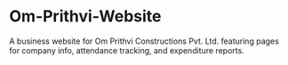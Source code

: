 # Om-Prithvi-Website
A business website for Om Prithvi Constructions Pvt. Ltd. featuring pages for company info, attendance tracking, and expenditure reports.
